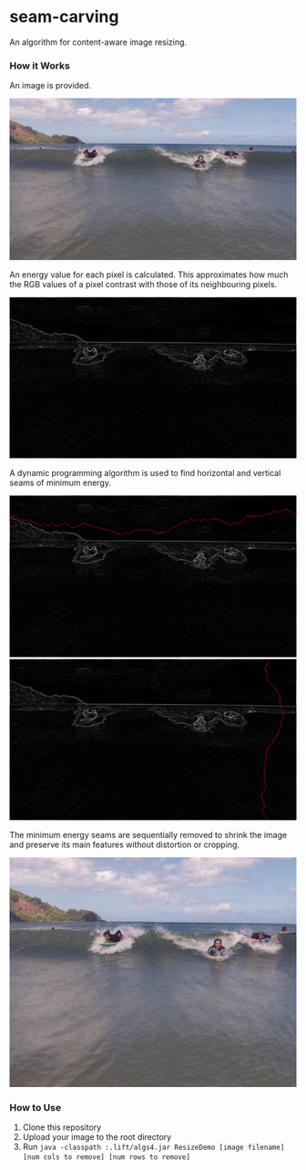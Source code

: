 # seam-carving
An algorithm for content-aware image resizing.

### How it Works

An image is provided. 

![HJocean](HJocean.png)

An energy value for each pixel is calculated. This approximates how much the RGB values of a pixel contrast with those of its neighbouring pixels.

![energy](energy.png)

A dynamic programming algorithm is used to find horizontal and vertical seams of minimum energy.

![horizontal](horizontal.png)
![vertical](vertical.png)

The minimum energy seams are sequentially removed to shrink the image and preserve its main features without distortion or cropping.

![resized](resized.png)

### How to Use
1. Clone this repository
2. Upload your image to the root directory
3. Run `java -classpath :.lift/algs4.jar ResizeDemo [image filename] [num cols to remove] [num rows to remove]`